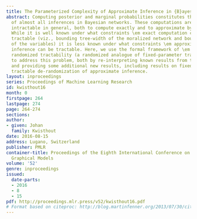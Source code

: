 ```yaml
---
title: The Parameterized Complexity of Approximate Inference in {B}ayesian Networks
abstract: Computing posterior and marginal probabilities constitutes the backbone
  of almost all inferences in Bayesian networks. These computations are known to be
  intractable in general, both to compute exactly and to approximate by sampling algorithms.
  While it is well known under what constraints \em exact computation can be rendered
  tractable (viz., bounding tree-width of the moralized network and bounding the cardinality
  of the variables) it is less known under what constraints \em approximate Bayesian
  inference can be tractable. Here, we use the formal framework of \em fixed-error
  randomized tractability (a randomized analogue of fixed-parameter tractability)
  to address this problem, both by re-interpreting known results from the literature
  and providing some additional new results, including results on fixed parameter
  tractable de-randomization of approximate inference.
layout: inproceedings
series: Proceedings of Machine Learning Research
id: kwisthout16
month: 0
firstpage: 264
lastpage: 274
page: 264-274
sections: 
author:
- given: Johan
  family: Kwisthout
date: 2016-08-15
address: Lugano, Switzerland
publisher: PMLR
container-title: Proceedings of the Eighth International Conference on Probabilistic
  Graphical Models
volume: '52'
genre: inproceedings
issued:
  date-parts:
  - 2016
  - 8
  - 15
pdf: http://proceedings.mlr.press/v52/kwisthout16.pdf
# Format based on citeproc: http://blog.martinfenner.org/2013/07/30/citeproc-yaml-for-bibliographies/
---
```

